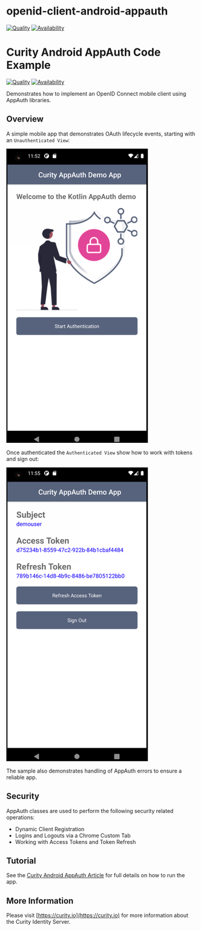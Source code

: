 # openid-client-android-appauth

[![Quality](https://img.shields.io/badge/quality-demo-red)](https://curity.io/resources/code-examples/status/)
[![Availability](https://img.shields.io/badge/availability-source-blue)](https://curity.io/resources/code-examples/status/)

# Curity Android AppAuth Code Example

[![Quality](https://img.shields.io/badge/quality-demo-red)](https://curity.io/resources/code-examples/status/)
[![Availability](https://img.shields.io/badge/availability-source-blue)](https://curity.io/resources/code-examples/status/)

Demonstrates how to implement an OpenID Connect mobile client using AppAuth libraries.

## Overview

A simple mobile app that demonstrates OAuth lifecycle events, starting with an `Unauthenticated View`:

![Unauthenticated View](doc/android-unauthenticated-view.png)

Once authenticated the `Authenticated View` show how to work with tokens and sign out:

![Authenticated View](doc/android-authenticated-view.png)

The sample also demonstrates handling of AppAuth errors to ensure a reliable app.

## Security

AppAuth classes are used to perform the following security related operations:

* Dynamic Client Registration
* Logins and Logouts via a Chrome Custom Tab
* Working with Access Tokens and Token Refresh

## Tutorial

See the [Curity Android AppAuth Article](https://curity.io/resources/learn/kotlin-android-appauth/) for full details on how to run the app.

## More Information

Please visit [https://curity.io](https://curity.io) for more information about the Curity Identity Server.